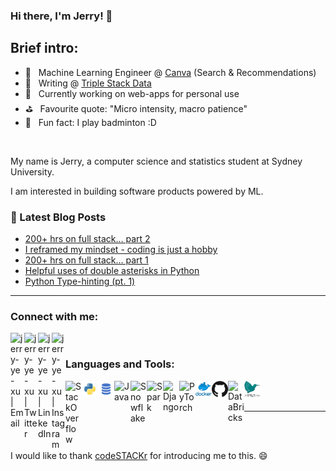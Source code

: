 ### Hi there, I'm Jerry! 👋

## Brief intro:
- 🎨 &nbsp; Machine Learning Engineer @ [Canva](https://www.canva.com/) (Search & Recommendations)
- 🌱 &nbsp; Writing @ [Triple Stack Data](https://www.triple-stack-data.io/posts/)
- 🐝 &nbsp; Currently working on web-apps for personal use
- ⛳ &nbsp; Favourite quote: "Micro intensity, macro patience"
- 🏸 &nbsp; Fun fact: I play badminton :D

<br/>

My name is Jerry, a computer science and statistics student at Sydney University.

I am interested in building software products powered by ML.

### 📕 Latest Blog Posts
<!-- BLOG-POST-LIST:START -->
- [200+ hrs on full stack… part 2](https://triple-stack-data.netlify.app//web%20dev/python/django/react/aws/full%20stack/software%20engineering/2022/02/16/200hrs-full-stack-part-two/)
- [I reframed my mindset - coding is just a hobby](https://triple-stack-data.netlify.app//career/software%20engineering/life/musings/2022/02/10/I-framed-my-mindset/)
- [200+ hrs on full stack… part 1](https://triple-stack-data.netlify.app//web%20dev/python/django/react/aws/full%20stack/software%20engineering/2022/01/26/200hrs-full-stack-part-one/)
- [Helpful uses of double asterisks in Python](https://triple-stack-data.netlify.app//python/snippets/config/software%20engineering/2021/08/18/double-asterisks/)
- [Python Type-hinting &lpar;pt. 1&rpar;](https://triple-stack-data.netlify.app//python/type-hints/production/software%20engineering/2021/08/09/type-hinting-guide-pt1/)
<!-- BLOG-POST-LIST:END -->

---

### Connect with me:

[<img align="left" alt="jerry-ye-xu | Email " width="22px" src="https://cdn.jsdelivr.net/npm/simple-icons@v3/icons/gmail.svg" />][email]
[<img align="left" alt="jerry-ye-xu | Twitter" width="22px" src="https://cdn.jsdelivr.net/npm/simple-icons@v3/icons/twitter.svg" />][twitter]
[<img align="left" alt="jerry-ye-xu | LinkedIn" width="22px" src="https://cdn.jsdelivr.net/npm/simple-icons@v3/icons/linkedin.svg" />][linkedin]
[<img align="left" alt="jerry-ye-xu | Instagram" width="22px" src="https://cdn.jsdelivr.net/npm/simple-icons@v3/icons/instagram.svg" />][instagram]

<br/>

### Languages and Tools:

<img align="left" alt="StackOverflow" width="26px" src="https://upload.wikimedia.org/wikipedia/commons/thumb/e/ef/Stack_Overflow_icon.svg/768px-Stack_Overflow_icon.svg.png"/>
<img align="left" alt="Python" width="26px" src="https://raw.githubusercontent.com/github/explore/80688e429a7d4ef2fca1e82350fe8e3517d3494d/topics/python/python.png" />
<img align="left" alt="SQL" width="26px" src="https://raw.githubusercontent.com/github/explore/80688e429a7d4ef2fca1e82350fe8e3517d3494d/topics/sql/sql.png"/>
<img align="left" alt="Java" width="26px" src="https://img.icons8.com/color/48/000000/java-coffee-cup-logo.png" />
<img align="left" alt="Snowflake" width="26px" src="https://avatars.githubusercontent.com/u/6453780?s=200&v=4"/>
<img align="left" alt="Spark" width="26px" src="https://spark.apache.org/images/spark-logo-trademark.png"/>
<img align="left" alt="Django" width="26px" src="https://avatars.githubusercontent.com/u/27804?s=88&v=4"/>
<img align="left" alt="PyTorch" width="26px" src="https://pytorch.org/assets/images/pytorch-logo.png"/>
<!-- <img align="left" alt="R" width="26px" src="https://raw.githubusercontent.com/github/explore/80688e429a7d4ef2fca1e82350fe8e3517d3494d/topics/r/r.png"/> -->
<img align="left" alt="Docker" width="26px" src="https://raw.githubusercontent.com/github/explore/80688e429a7d4ef2fca1e82350fe8e3517d3494d/topics/docker/docker.png" />
<img align="left" alt="GitHub" width="26px" src="https://raw.githubusercontent.com/github/explore/78df643247d429f6cc873026c0622819ad797942/topics/github/github.png"/>
<!-- <img align="left" alt="Sublime" width="26px" src="https://img.icons8.com/color/48/000000/sublime-text.png"/> -->
<img align="left" alt="DataBricks" width="26px" src="https://avatars0.githubusercontent.com/u/4998052"/>
<!-- <img align="left" alt="vsCode" width="26px" src="https://raw.githubusercontent.com/github/explore/80688e429a7d4ef2fca1e82350fe8e3517d3494d/topics/visual-studio-code/visual-studio-code.png"/> -->
<!-- <img align="left" alt="terminal" width="26px" src="https://raw.githubusercontent.com/github/explore/80688e429a7d4ef2fca1e82350fe8e3517d3494d/topics/terminal/terminal.png" /> -->
<img align="left" alt="Latex" width="26px" src="https://raw.githubusercontent.com/github/explore/80688e429a7d4ef2fca1e82350fe8e3517d3494d/topics/latex/latex.png" />

<br/>
<br/>

---

<br/>
<br/>

I would like to thank [codeSTACKr](https://www.youtube.com/watch?v=ECuqb5Tv9qI) for introducing me to this. :smile: 

[email]: mailto:jerryyexu@gmail.com
[twitter]: https://twitter.com/jerryyexu1
[linkedin]: https://linkedin.com/in/jerry-ye-xu/
[instagram]: https://www.instagram.com/jerryx_86/
